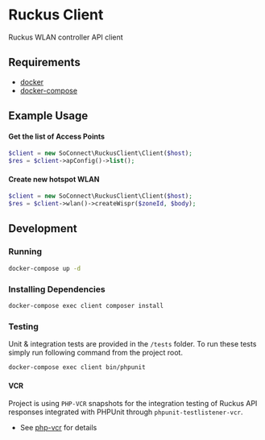 Ruckus Client
===============
Ruckus WLAN controller API client

Requirements
------------
* [docker](https://www.docker.com/)
* [docker-compose](https://docs.docker.com/compose/install/) 

Example Usage
-------
#### Get the list of Access Points
```php
$client = new SoConnect\RuckusClient\Client($host);
$res = $client->apConfig()->list();
```

#### Create new hotspot WLAN
```php
$client = new SoConnect\RuckusClient\Client($host);
$res = $client->wlan()->createWispr($zoneId, $body);
```

Development
-------
### Running
```bash
docker-compose up -d
```

### Installing Dependencies
```bash
docker-compose exec client composer install
```

### Testing
Unit & integration tests are provided in the `/tests` folder. To run these tests simply run following command from the project root.

```bash
docker-compose exec client bin/phpunit
```

#### VCR
Project is using `PHP-VCR` snapshots for the integration testing of Ruckus API responses integrated with PHPUnit through `phpunit-testlistener-vcr`.
* See [php-vcr](https://github.com/php-vcr/php-vcr) for details

